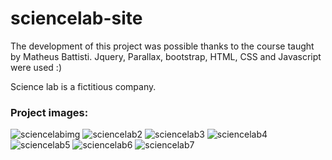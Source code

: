 # sciencelab-site
<p>The development of this project was possible thanks to the course taught by Matheus Battisti. Jquery, Parallax, bootstrap, HTML, CSS and Javascript were used :)<p>
  <p>Science lab is a fictitious company.</p>
  <h3>Project images:</h3>
  
![sciencelabimg](https://user-images.githubusercontent.com/66799603/149219989-596e5973-bd66-4310-93a3-e44aef1c69fb.PNG)
![sciencelab2](https://user-images.githubusercontent.com/66799603/149220009-668fc1f4-e2e5-449e-9369-288ffc1a60f7.PNG)
![sciencelab3](https://user-images.githubusercontent.com/66799603/149219956-250e0784-e82e-43a7-b36d-f9573794d619.PNG)
![sciencelab4](https://user-images.githubusercontent.com/66799603/149219958-06bc7ce0-0887-4cc1-a17b-ffb8254eccf2.PNG)
![sciencelab5](https://user-images.githubusercontent.com/66799603/149219962-fb792fc1-d521-4566-a46f-dbdb6871f441.PNG)
![sciencelab6](https://user-images.githubusercontent.com/66799603/149219973-902f04f5-cd0d-41da-8c6e-912fd1b50057.PNG)
![sciencelab7](https://user-images.githubusercontent.com/66799603/149219986-655c9d3b-58d5-440f-99e8-6b1e3783caf3.PNG)
